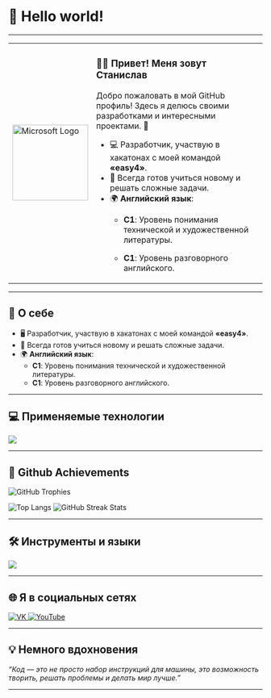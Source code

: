 # 👋 Hello world!
---

<table>
  <tr>
    <td>
      <img src="https://upload.wikimedia.org/wikipedia/commons/4/44/Microsoft_logo.svg" alt="Microsoft Logo" width="150" height="auto">
    </td>
    <td>
      
### 👨‍💻 Привет! Меня зовут Станислав

Добро пожаловать в мой GitHub профиль! Здесь я делюсь своими разработками и интересными проектами. 🌟

- 💻 Разработчик, участвую в хакатонах с моей командой **«easy4»**.
- 🧠 Всегда готов учиться новому и решать сложные задачи.
- 🌍 **Английский язык**:
  - **C1**: Уровень понимания технической и художественной литературы.
  - **C1**: Уровень разговорного английского.

    </td>
  </tr>
</table>



    
---

## 📌 О себе

- 🖥 Разработчик, участвую в хакатонах с моей командой **«easy4»**.
- 🧠 Всегда готов учиться новому и решать сложные задачи.
- 🌍 **Английский язык**:
  - **C1**: Уровень понимания технической и художественной литературы.
  - **C1**: Уровень разговорного английского.

---

## 💻 Применяемые технологии

<p align="left">
  <img src="https://skillicons.dev/icons?i=react,cs,dotnet,cpp,php,postgres,mysql,azure,blazor&theme=light" />
</p>

---

## 🚀 Github Achievements

<p align="left">
  <img src="https://github-profile-trophy.vercel.app/?username=stasnorman&theme=flat&no-bg=true&margin-w=15" alt="GitHub Trophies" />
</p>

<p align="left">
  <img src="https://github-readme-stats.vercel.app/api/top-langs/?username=stasnorman&layout=compact&theme=transparent" alt="Top Langs" />

  <img src="https://github-readme-streak-stats.herokuapp.com/?user=stasnorman&theme=light" alt="GitHub Streak Stats" />
</p>

---

## 🛠️ Инструменты и языки

<p align="left">
  <img src="https://skillicons.dev/icons?i=cs,dotnet,cpp,react,ts,py,cmake,postgres,github&perline=10" />
</p>

---

## 🌐 Я в социальных сетях

<p align="left">
  <a href="https://vk.com/dantejke" target="_blank">
    <img src="https://img.shields.io/badge/-VK-4680C2?style=flat&logo=vk&logoColor=white" alt="VK" />
  </a>
  <a href="https://www.youtube.com/channel/UCvclan-pHgz5LZ1ky_f1z1g?sub_confirmation=1" target="_blank">
    <img src="https://img.shields.io/badge/YouTube-FF0000?style=flat&logo=youtube&logoColor=white" alt="YouTube" />
  </a>
</p>

---

## 💡 Немного вдохновения

_“Код — это не просто набор инструкций для машины, это возможность творить, решать проблемы и делать мир лучше.”_

---



